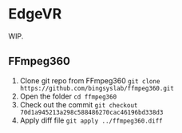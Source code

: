 # EdgeVR

WIP.

## FFmpeg360

1. Clone git repo from FFmpeg360 `git clone https://github.com/bingsyslab/ffmpeg360.git`
2. Open the folder `cd ffmpeg360`
3. Check out the commit `git checkout 70d1a945213a298c588486270cac46196bd338d3`
4. Apply diff file `git apply ../ffmpeg360.diff`
